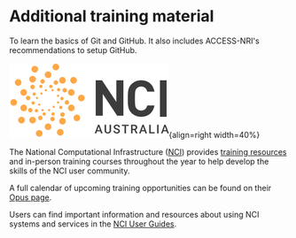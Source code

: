 # Additional training material

<!-- ## [Git and GitHub][GitAndGitHub] {{ supported }} -->

To learn the basics of Git and GitHub. It also includes ACCESS-NRI's recommendations to setup GitHub. 


<!-- ## [NCI training][nci-training] {{ recommended }}
<div class="result" markdown> -->

![NCI Logo](../assets/nci_logo_color.svg){align=right width=40%}

The National Computational Infrastructure ([NCI][nci-web]) provides [training resources][nci-training] and in-person training courses throughout the year to help develop the skills of the NCI user community.  

</div>

A full calendar of upcoming training opportunities can be found on their [Opus page][opus-web].

Users can find important information and resources about using NCI systems and services in the [NCI User Guides][nci-user-guides].

[GitAndGitHub]: https://access-nri.github.io/Training/HowTos/GitAndGitHub/basics/
[nci-web]: https://www.nci.org.au
[nci-training]: https://www.nci.org.au/users/user-training
[opus-web]: https://opus.nci.org.au/display/Help/NCI+Training+and+Educational+Events
[nci-user-guides]: https://opus.nci.org.au/